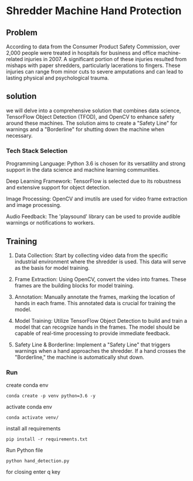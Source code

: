 # Shredder Machine Hand Protection
##  Problem

According to data from the Consumer Product Safety Commission, over 2,000 people were treated in hospitals for business and office machine-related injuries in 2007. A significant portion of these injuries resulted from mishaps with paper shredders, particularly lacerations to fingers. These injuries can range from minor cuts to severe amputations and can lead to lasting physical and psychological trauma.

## solution
we will delve into a comprehensive solution that combines data science, TensorFlow Object Detection (TFOD), and OpenCV to enhance safety around these machines. The solution aims to create a "Safety Line" for warnings and a "Borderline" for shutting down the machine when necessary.

### Tech Stack Selection

Programming Language: Python 3.6 is chosen for its versatility and strong support in the data science and machine learning communities.

Deep Learning Framework: TensorFlow is selected due to its robustness and extensive support for object detection.

Image Processing: OpenCV and imutils are used for video frame extraction and image processing.

Audio Feedback: The 'playsound' library can be used to provide audible warnings or notifications to workers.

## Training
1. Data Collection: Start by collecting video data from the specific industrial environment where the shredder is used. This data will serve as the basis for model training.

2. Frame Extraction: Using OpenCV, convert the video into frames. These frames are the building blocks for model training.

3. Annotation: Manually annotate the frames, marking the location of hands in each frame. This annotated data is crucial for training the model.

4. Model Training: Utilize TensorFlow Object Detection to build and train a model that can recognize hands in the frames. The model should be capable of real-time processing to provide immediate feedback.

5. Safety Line & Borderline: Implement a "Safety Line" that triggers warnings when a hand approaches the shredder. If a hand crosses the "Borderline," the machine is automatically shut down.

### Run 
create conda env
```base
conda create -p venv python=3.6 -y
```

activate conda env
```base
conda activate venv/
```

install all requirements
```base
pip install -r requirements.txt
```

Run Python file
```base
python hand_detection.py
```

for closing enter q key
